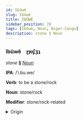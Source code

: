 ```yaml
---
id: îbûwê
slug: îbûwê
title: ÎBÛWÊ
sidebar_position: 78
tags: [îbûwê, Noun, Niger-Congo]
description: stone § Noun
---
```


### îbûwê&emsp;<span kind="abugida">ɽɟʋʄʒʇ</span>

*stone* **§** [Noun](../../tags/Noun)

**IPA**: /ˈi.bu.we/

**Verb**: to be a stone/rock

**Noun**: stone/rock

**Modifier**: stone/rock-related

<details>
    <summary>Origin</summary>
    Shona ibwe <br/>
    <em>Niger-Congo Language Family</em>
</details>